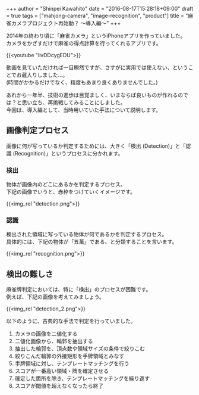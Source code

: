 +++
author = "Shinpei Kawahito"
date = "2016-08-17T15:28:18+09:00"
draft = true
tags = ["mahjong-camera", "image-recognition", "product"]
title = "麻雀カメラプロジェクト再始動？ 〜導入編〜"
+++

2014年の終わり頃に「麻雀カメラ」というiPhoneアプリを作っていました。  
カメラをかざすだけで麻雀の得点計算を行ってくれるアプリです。

{{<youtube "livDDcygEDU">}}

動画を見ていただければ一目瞭然ですが、さすがに実用では使えない、ということでお蔵入りしました...。  
(時間がかかるだけでなく、精度もあまり良くありませんでした。)  

あれから一年半、技術の進歩は目覚ましく、いまならば良いものが作れるのでは？と思い立ち、再挑戦してみることにしました。  
今回は、導入編として、当時用いていた手法について説明します。

## 画像判定プロセス
画像に何が写っているか判定するためには、大きく「検出 (Detection)」と「認識 (Recognition)」というプロセスに分かれます。

### 検出
物体が画像内のどこにあるかを判定するプロセス。  
下記の画像でいうと、赤枠をつけていくイメージです。

{{<img_rel "detection.png">}}

### 認識
検出された領域に写っている物体が何であるかを判定するプロセス。  
具体的には、下記の物体が「五萬」である、と分類することを言います。

{{<img_rel "recognition.png">}}

## 検出の難しさ
麻雀牌判定においては、特に「検出」のプロセスが困難です。  
例えば、下記の画像を考えてみましょう。

{{<img_rel "detection_2.png">}}



以下のように、古典的な手法で判定を行っていました。

1. カメラの画像を二値化する
1. 二値化画像から、輪郭を抽出する
1. 抽出した輪郭を、頂点数や領域サイズの条件で絞りこむ
1. 絞りこんだ輪郭の外接矩形を手牌領域とみなす
1. 手牌領域に対し、テンプレートマッチングを行う
1. スコアが一番高い領域・牌を確定させる
1. 確定した箇所を除き、テンプレートマッチングを繰り返す
1. スコアが閾値を超えなくなったら終了
